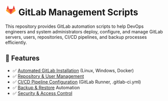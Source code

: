 # <img src="../Assets/pics/icons8-gitlab-48.svg" width="35"> GitLab Management Scripts

This repository provides GitLab automation scripts to help DevOps engineers and system administrators deploy, configure, and manage GitLab servers, users, repositories, CI/CD pipelines, and backup processes efficiently.

## 🚀 Features

- ✅ [Automated GitLab Installation](./Install/) (Linux, Windows, Docker)
- ✅ [Repository & User Management](./Manage/)
- ✅ [CI/CD Pipeline Configuration](./Perf/) (GitLab Runner, .gitlab-ci.yml)
- ✅ [Backup & Restore](./Backup/) Automation
- ✅ [Security & Access Control](./UAC/)
